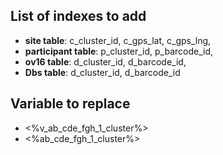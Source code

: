 ## List of indexes to add
 - **site table**: c_cluster_id, c_gps_lat, c_gps_lng,
 - **participant table**: p_cluster_id, p_barcode_id,
 - **ov16 table**: d_cluster_id, d_barcode_id,
 - **Dbs table**: d_cluster_id, d_barcode_id


## Variable to replace
- <%v_ab_cde_fgh_1_cluster%>
- <%ab_cde_fgh_1_cluster%>

